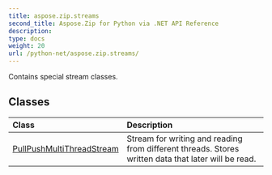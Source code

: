 ```yaml
---
title: aspose.zip.streams
second_title: Aspose.Zip for Python via .NET API Reference
description: 
type: docs
weight: 20
url: /python-net/aspose.zip.streams/
---
```



Contains special stream classes.

## Classes
| Class | Description |
| :- | :- |
|[PullPushMultiThreadStream](/zip/python-net/aspose.zip.streams/pullpushmultithreadstream/)|Stream for writing and reading from different threads. Stores written data that later will be read.|
